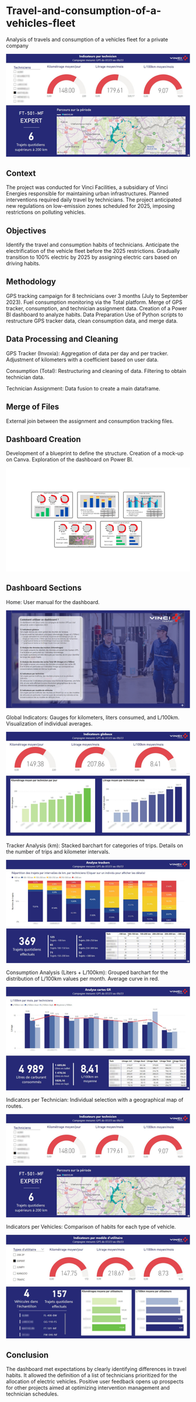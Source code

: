 # Travel-and-consumption-of-a-vehicles-fleet
Analysis of travels and consumption of a vehicles fleet for a private company

![Texte alternatif](https://github.com/MelvinDerouck/Travel-and-consumption-of-a-vehicles-fleet/blob/main/pic/sheet%205_censored.jpg)

## Context
The project was conducted for Vinci Facilities, a subsidiary of Vinci Energies responsible for maintaining urban infrastructures. Planned interventions required daily travel by technicians. The project anticipated new regulations on low-emission zones scheduled for 2025, imposing restrictions on polluting vehicles.

## Objectives
Identify the travel and consumption habits of technicians.
Anticipate the electrification of the vehicle fleet before the 2025 restrictions.
Gradually transition to 100% electric by 2025 by assigning electric cars based on driving habits.

## Methodology
GPS tracking campaign for 8 technicians over 3 months (July to September 2023).
Fuel consumption monitoring via the Total platform.
Merge of GPS tracker, consumption, and technician assignment data.
Creation of a Power BI dashboard to analyze habits.
Data Preparation
Use of Python scripts to restructure GPS tracker data, clean consumption data, and merge data.

## Data Processing and Cleaning
GPS Tracker (Invoxia):
Aggregation of data per day and per tracker.
Adjustment of kilometers with a coefficient based on user data.

Consumption (Total):
Restructuring and cleaning of data.
Filtering to obtain technician data.

Technician Assignment:
Data fusion to create a main dataframe.

## Merge of Files
External join between the assignment and consumption tracking files.

## Dashboard Creation
Development of a blueprint to define the structure.
Creation of a mock-up on Canva.
Exploration of the dashboard on Power BI.

![Texte alternatif](https://github.com/MelvinDerouck/Travel-and-consumption-of-a-vehicles-fleet/blob/main/pic/Mock_up.png)

## Dashboard Sections
Home:
User manual for the dashboard.

![Texte alternatif](https://github.com/MelvinDerouck/Travel-and-consumption-of-a-vehicles-fleet/blob/main/pic/sheet%201.png)

Global Indicators:
Gauges for kilometers, liters consumed, and L/100km.
Visualization of individual averages.

![Texte alternatif](https://github.com/MelvinDerouck/Travel-and-consumption-of-a-vehicles-fleet/blob/main/pic/sheet%202_censored.jpg)

Tracker Analysis (km):
Stacked barchart for categories of trips.
Details on the number of trips and kilometer intervals.

![Texte alternatif](https://github.com/MelvinDerouck/Travel-and-consumption-of-a-vehicles-fleet/blob/main/pic/sheet%203_censored.jpg)

Consumption Analysis (Liters + L/100km):
Grouped barchart for the distribution of L/100km values per month.
Average curve in red.

![Texte alternatif](https://github.com/MelvinDerouck/Travel-and-consumption-of-a-vehicles-fleet/blob/main/pic/sheet%204_censored.jpg)

Indicators per Technician:
Individual selection with a geographical map of routes.

![Texte alternatif](https://github.com/MelvinDerouck/Travel-and-consumption-of-a-vehicles-fleet/blob/main/pic/sheet%205_censored.jpg)

Indicators per Vehicles:
Comparison of habits for each type of vehicle.

![Texte alternatif](https://github.com/MelvinDerouck/Travel-and-consumption-of-a-vehicles-fleet/blob/main/pic/sheet%206_censored.jpg)

## Conclusion
The dashboard met expectations by clearly identifying differences in travel habits. It allowed the definition of a list of technicians prioritized for the allocation of electric vehicles. Positive user feedback opens up prospects for other projects aimed at optimizing intervention management and technician schedules.
